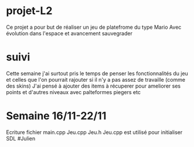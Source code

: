# projet-L2
Ce projet a pour but de réaliser un jeu de platefrome du type Mario
Avec évolution dans l'espace et avancement sauvegrader

# suivi
Cette semaine j'ai surtout pris le temps de penser les fonctionnalités du jeu et celles que l'on pourrait rajouter si il n'y a pas assez de travaille (comme des skins)
J'ai pensé à ajouter des items à récuperer pour ameliorer ses points et d'autres niveaux avec palteformes piegers etc


# Semaine 16/11-22/11   
Ecriture fichier main.cpp Jeu.cpp Jeu.h
Jeu.cpp est utilisé pour initialiser SDL #Julien
